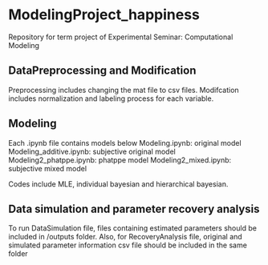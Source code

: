 # ModelingProject_happiness
Repository for term project of Experimental Seminar: Computational Modeling

## DataPreprocessing and Modification
Preprocessing includes changing the mat file to csv files.
Modifcation includes normalization and labeling process for each variable.

## Modeling
Each .ipynb file contains models below
Modeling.ipynb: original model
Modeling_additive.ipynb: subjective original model
Modeling2_phatppe.ipynb: phatppe model
Modeling2_mixed.ipynb: subjective mixed model

Codes include MLE, individual bayesian and hierarchical bayesian. 

## Data simulation and parameter recovery analysis
To run DataSimulation file, files containing estimated parameters should be included in /outputs folder. 
Also, for RecoveryAnalysis file, original and simulated parameter information csv file should be included in the same folder 

